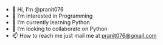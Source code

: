 - 👋 Hi, I’m @pranit076
- 👀 I’m interested in Programming 
- 🌱 I’m currently learning Python 
- 💞️ I’m looking to collaborate on Python
- 📫 How to reach me just mail me at pranit076@gmail.com

